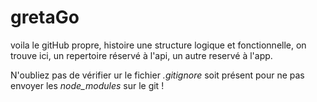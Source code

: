 # gretaGo

voila le gitHub propre,
histoire une structure logique et fonctionnelle,
on trouve ici, un repertoire réservé à l'api, un autre reservé à l'app.

N'oubliez pas de vérifier ur le fichier *.gitignore* soit présent pour ne pas envoyer les *node_modules* sur le git !
